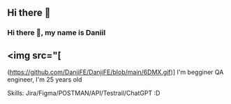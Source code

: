 ## Hi there 👋
### Hi there 👋, my name is Daniil
## <img src="[
(https://github.com/DanjiFE/DanjiFE/blob/main/6DMX.gif)]
I'm begginer QA engineer, I'm 25 years old

Skills: Jira/Figma/POSTMAN/API/Testrail/ChatGPT :D

 





